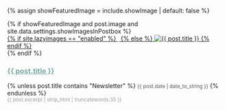 {% assign showFeaturedImage = include.showImage | default: false %}

<div class="col-lg-4 col-md-6 mb-30px card-group">
    <div class="card h-100">
        {% if showFeaturedImage and post.image and site.data.settings.showImagesInPostbox %}
        <div class="maxthumb">
            <a href="{{ site.baseurl }}{{ post.url }}">       
                    {% if site.lazyimages == "enabled" %}
                        <img class="img-fluid lazyimg" src="data:image/png;base64,iVBORw0KGgoAAAANSUhEUgAAAAMAAAACCAQAAAA3fa6RAAAADklEQVR42mNkAANGCAUAACMAA2w/AMgAAAAASUVORK5CYII=" data-src="{% if post.image contains "://" %}{{ post.image }}{% else %}{{ site.baseurl }}/{{ post.image }}{% endif %}" alt="{{ post.title }}">
                    {% else %}
                        <img class="img-fluid" src="{% if post.image contains "://" %}{{ post.image }}{% else %}{{ site.baseurl }}/{{ post.image }}{% endif %}" alt="{{ post.title }}"> 
                    {% endif %}                
            </a>
        </div>
        {% endif %}
        <div class="card-body">
            <h3 class="card-title" style="margin-bottom:0 color: #79AA9D">
                <a class="text-dark" style="color: #79AA9D" href="{{ site.baseurl }}{{ post.url }}">{{ post.title }}</a>
            </h3>
            {% unless post.title contains "Newsletter" %}
            <small class="text-muted" style="color:#515151">{{ post.date | date_to_string }}</small>
            {% endunless %}
            <br>
            <small class="card-text mt-2" style="color:#9a9a9a; font-weight:normal" >{{ post.excerpt | strip_html | truncatewords:35 }}</small>
        </div>
    </div>
</div>